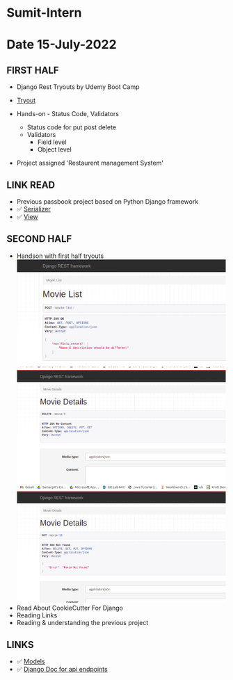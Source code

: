 # Sumit-Intern

# Date 15-July-2022

## FIRST HALF

- Django Rest Tryouts by Udemy Boot Camp
- [Tryout](https://github.com/sp18-interns/Sumit-Intern/tree/main/Django_project/tryout_movie_db)
- Hands-on - Status Code, Validators
	- Status code for put post delete
	- Validators
		- Field level
		- Object level

- Project assigned 'Restaurent management System'


## LINK READ
- Previous passbook project based on Python Django framework
-  ✅ [Serializer](https://www.django-rest-framework.org/tutorial/1-serialization/)
-  ✅ [View](https://www.django-rest-framework.org/api-guide/views/)

## SECOND HALF
- Handson with first half tryouts
![alt text](object_level_validation.png?raw=true)
![alt text](status_code_204.png?raw=true)
![alt text](status_code_404.png?raw=true)
- Read About CookieCutter For Django
- Reading Links
- Reading & understanding the previous project


## LINKS 
- ✅ [Models](https://docs.djangoproject.com/en/4.0/intro/overview/#design-your-model)
- ✅ [Django Doc for api endpoints](https://www.django-rest-framework.org/tutorial/2-requests-and-responses/)
